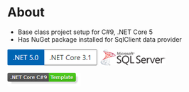 ﻿# About

- Base class project setup for C#9, .NET Core 5
- Has NuGet package installed for SqlClient data provider

![image](assets/Versions.png)
![img](assets/sql-server.png)

![img](assets/core_csharp_shield.png)